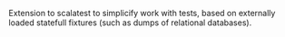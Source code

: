 
Extension to scalatest to simplicify work with tests, based on externally loaded statefull fixtures 
(such as dumps of relational databases).
